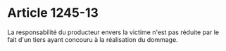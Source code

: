 # Article 1245-13

<p>La responsabilité du producteur envers la victime n'est pas réduite par le fait d'un tiers ayant concouru à la réalisation du dommage.</p>